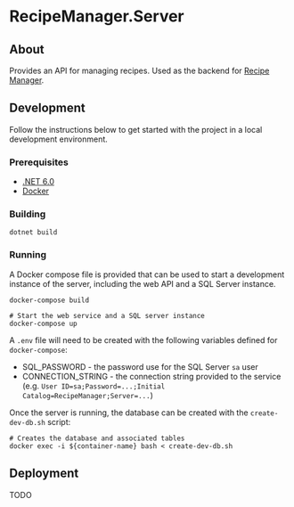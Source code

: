 # RecipeManager.Server

## About

Provides an API for managing recipes. Used as the backend for [Recipe Manager](https://github.com/JedS6391/RecipeManager.Web).

## Development

Follow the instructions below to get started with the project in a local development environment.

### Prerequisites

* [.NET 6.0](https://dotnet.microsoft.com/download/dotnet/6.0)
* [Docker](https://www.docker.com/)

### Building

```console
dotnet build
```

### Running

A Docker compose file is provided that can be used to start a development instance of the server, including the web API and a SQL Server instance.

```console
docker-compose build

# Start the web service and a SQL server instance
docker-compose up
```

A `.env` file will need to be created with the following variables defined for `docker-compose`:

* SQL_PASSWORD - the password use for the SQL Server `sa` user
* CONNECTION_STRING - the connection string provided to the service (e.g. `User ID=sa;Password=...;Initial Catalog=RecipeManager;Server=...`)

Once the server is running, the database can be created with the `create-dev-db.sh` script:

```console
# Creates the database and associated tables
docker exec -i ${container-name} bash < create-dev-db.sh
```

## Deployment

TODO

